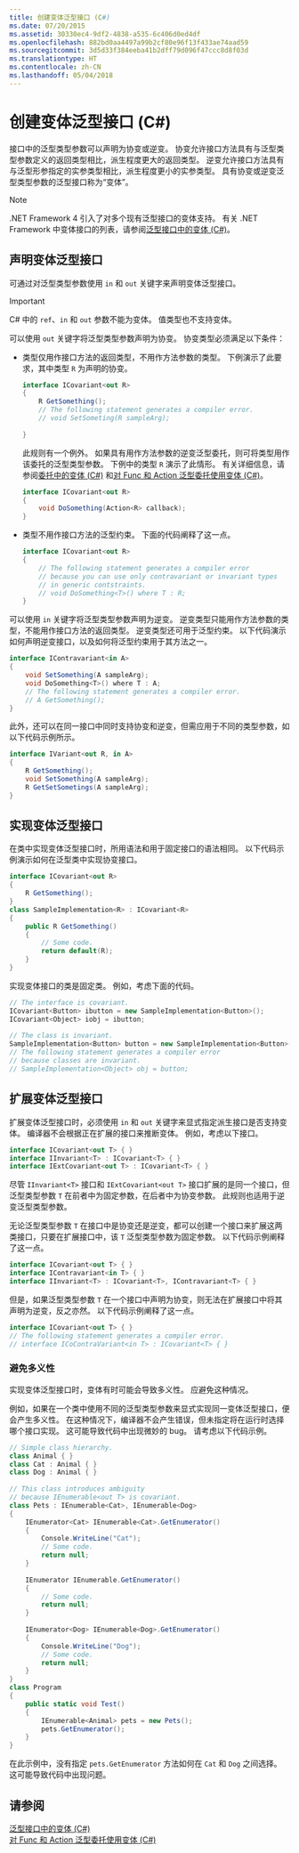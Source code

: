 ```yaml
---
title: 创建变体泛型接口 (C#)
ms.date: 07/20/2015
ms.assetid: 30330ec4-9df2-4838-a535-6c406d0ed4df
ms.openlocfilehash: 882bd0aa4497a99b2cf80e96f13f433ae74aad59
ms.sourcegitcommit: 3d5d33f384eeba41b2dff79d096f47ccc8d8f03d
ms.translationtype: HT
ms.contentlocale: zh-CN
ms.lasthandoff: 05/04/2018
---
```

# <a name="creating-variant-generic-interfaces-c"></a>创建变体泛型接口 (C#)
接口中的泛型类型参数可以声明为协变或逆变。 协变允许接口方法具有与泛型类型参数定义的返回类型相比，派生程度更大的返回类型。 逆变允许接口方法具有与泛型形参指定的实参类型相比，派生程度更小的实参类型。 具有协变或逆变泛型类型参数的泛型接口称为“变体”。  
  
> [!NOTE]
>  .NET Framework 4 引入了对多个现有泛型接口的变体支持。 有关 .NET Framework 中变体接口的列表，请参阅[泛型接口中的变体 (C#)](../../../../csharp/programming-guide/concepts/covariance-contravariance/variance-in-generic-interfaces.md)。  
  
## <a name="declaring-variant-generic-interfaces"></a>声明变体泛型接口  
 可通过对泛型类型参数使用 `in` 和 `out` 关键字来声明变体泛型接口。  
  
> [!IMPORTANT]
>  C# 中的 `ref`、`in` 和 `out` 参数不能为变体。 值类型也不支持变体。  
  
 可以使用 `out` 关键字将泛型类型参数声明为协变。 协变类型必须满足以下条件：  
  
-   类型仅用作接口方法的返回类型，不用作方法参数的类型。 下例演示了此要求，其中类型 `R` 为声明的协变。  
  
    ```csharp  
    interface ICovariant<out R>  
    {  
        R GetSomething();  
        // The following statement generates a compiler error.  
        // void SetSometing(R sampleArg);  
  
    }  
    ```  
  
     此规则有一个例外。 如果具有用作方法参数的逆变泛型委托，则可将类型用作该委托的泛型类型参数。 下例中的类型 `R` 演示了此情形。 有关详细信息，请参阅[委托中的变体 (C#)](../../../../csharp/programming-guide/concepts/covariance-contravariance/variance-in-delegates.md) 和[对 Func 和 Action 泛型委托使用变体 (C#)](../../../../csharp/programming-guide/concepts/covariance-contravariance/using-variance-for-func-and-action-generic-delegates.md)。  
  
    ```csharp  
    interface ICovariant<out R>  
    {  
        void DoSomething(Action<R> callback);  
    }  
    ```  
  
-   类型不用作接口方法的泛型约束。 下面的代码阐释了这一点。  
  
    ```csharp  
    interface ICovariant<out R>  
    {  
        // The following statement generates a compiler error  
        // because you can use only contravariant or invariant types  
        // in generic contstraints.  
        // void DoSomething<T>() where T : R;  
    }  
    ```  
  
 可以使用 `in` 关键字将泛型类型参数声明为逆变。 逆变类型只能用作方法参数的类型，不能用作接口方法的返回类型。 逆变类型还可用于泛型约束。 以下代码演示如何声明逆变接口，以及如何将泛型约束用于其方法之一。  
  
```csharp  
interface IContravariant<in A>  
{  
    void SetSomething(A sampleArg);  
    void DoSomething<T>() where T : A;  
    // The following statement generates a compiler error.  
    // A GetSomething();              
}  
```  
  
 此外，还可以在同一接口中同时支持协变和逆变，但需应用于不同的类型参数，如以下代码示例所示。  
  
```csharp  
interface IVariant<out R, in A>  
{  
    R GetSomething();  
    void SetSomething(A sampleArg);  
    R GetSetSometings(A sampleArg);  
}  
```  
  
## <a name="implementing-variant-generic-interfaces"></a>实现变体泛型接口  
 在类中实现变体泛型接口时，所用语法和用于固定接口的语法相同。 以下代码示例演示如何在泛型类中实现协变接口。  
  
```csharp  
interface ICovariant<out R>  
{  
    R GetSomething();  
}  
class SampleImplementation<R> : ICovariant<R>  
{  
    public R GetSomething()  
    {  
        // Some code.  
        return default(R);  
    }  
}  
```  
  
 实现变体接口的类是固定类。 例如，考虑下面的代码。  
  
```csharp  
// The interface is covariant.  
ICovariant<Button> ibutton = new SampleImplementation<Button>();  
ICovariant<Object> iobj = ibutton;  
  
// The class is invariant.  
SampleImplementation<Button> button = new SampleImplementation<Button>();  
// The following statement generates a compiler error  
// because classes are invariant.  
// SampleImplementation<Object> obj = button;  
```  
  
## <a name="extending-variant-generic-interfaces"></a>扩展变体泛型接口  
 扩展变体泛型接口时，必须使用 `in` 和 `out` 关键字来显式指定派生接口是否支持变体。 编译器不会根据正在扩展的接口来推断变体。 例如，考虑以下接口。  
  
```csharp  
interface ICovariant<out T> { }  
interface IInvariant<T> : ICovariant<T> { }  
interface IExtCovariant<out T> : ICovariant<T> { }  
```  
  
 尽管 `IInvariant<T>` 接口和 `IExtCovariant<out T>` 接口扩展的是同一个接口，但泛型类型参数 `T` 在前者中为固定参数，在后者中为协变参数。 此规则也适用于逆变泛型类型参数。  
  
 无论泛型类型参数 `T` 在接口中是协变还是逆变，都可以创建一个接口来扩展这两类接口，只要在扩展接口中，该 `T` 泛型类型参数为固定参数。 以下代码示例阐释了这一点。  
  
```csharp  
interface ICovariant<out T> { }  
interface IContravariant<in T> { }  
interface IInvariant<T> : ICovariant<T>, IContravariant<T> { }  
```  
  
 但是，如果泛型类型参数 `T` 在一个接口中声明为协变，则无法在扩展接口中将其声明为逆变，反之亦然。 以下代码示例阐释了这一点。  
  
```csharp  
interface ICovariant<out T> { }  
// The following statement generates a compiler error.  
// interface ICoContraVariant<in T> : ICovariant<T> { }  
```  
  
### <a name="avoiding-ambiguity"></a>避免多义性  
 实现变体泛型接口时，变体有时可能会导致多义性。 应避免这种情况。  
  
 例如，如果在一个类中使用不同的泛型类型参数来显式实现同一变体泛型接口，便会产生多义性。 在这种情况下，编译器不会产生错误，但未指定将在运行时选择哪个接口实现。 这可能导致代码中出现微妙的 bug。 请考虑以下代码示例。  
  
```csharp  
// Simple class hierarchy.  
class Animal { }  
class Cat : Animal { }  
class Dog : Animal { }  
  
// This class introduces ambiguity  
// because IEnumerable<out T> is covariant.  
class Pets : IEnumerable<Cat>, IEnumerable<Dog>  
{  
    IEnumerator<Cat> IEnumerable<Cat>.GetEnumerator()  
    {  
        Console.WriteLine("Cat");  
        // Some code.  
        return null;  
    }  
  
    IEnumerator IEnumerable.GetEnumerator()  
    {  
        // Some code.  
        return null;  
    }  
  
    IEnumerator<Dog> IEnumerable<Dog>.GetEnumerator()  
    {  
        Console.WriteLine("Dog");  
        // Some code.  
        return null;  
    }  
}  
class Program  
{  
    public static void Test()  
    {  
        IEnumerable<Animal> pets = new Pets();  
        pets.GetEnumerator();  
    }  
}  
```  
  
 在此示例中，没有指定 `pets.GetEnumerator` 方法如何在 `Cat` 和 `Dog` 之间选择。 这可能导致代码中出现问题。  
  
## <a name="see-also"></a>请参阅  
 [泛型接口中的变体 (C#)](../../../../csharp/programming-guide/concepts/covariance-contravariance/variance-in-generic-interfaces.md)  
 [对 Func 和 Action 泛型委托使用变体 (C#)](../../../../csharp/programming-guide/concepts/covariance-contravariance/using-variance-for-func-and-action-generic-delegates.md)

